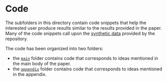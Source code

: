 # Code

The subfolders in this directory contain code snippets that help the interested user produce results similar to the results provided in the paper. Many of the code snippets call upon the [synthetic data](../synthetic-data) provided by the repository.

The code has been organized into two folders:

- the [`main`](./main) folder contains code that corresponds to ideas mentioned in the main body of the paper.
- the [`appendix`](./appendix) folder contains code that corresponds to ideas mentioned in the appendix.
